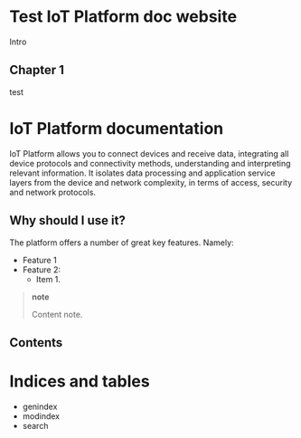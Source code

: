 Test IoT Platform doc website
=============================
Intro

Chapter 1
---------


test



IoT Platform documentation
==========================

IoT Platform allows you to connect devices and receive data, integrating
all device protocols and connectivity methods, understanding and
interpreting relevant information. It isolates data processing and
application service layers from the device and network complexity, in
terms of access, security and network protocols.

Why should I use it?
--------------------

The platform offers a number of great key features. Namely:

-   Feature 1
-   Feature 2:
    -   Item 1.

> **note**
>
> Content note.

Contents
--------

Indices and tables
==================

-   genindex
-   modindex
-   search
